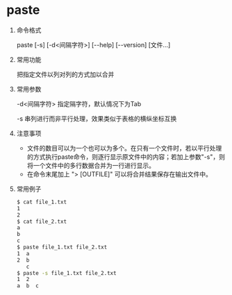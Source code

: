 # paste

1. 命令格式

   paste [-s] [-d<间隔字符>] [--help] [--version] [文件...]

2. 常用功能

   把指定文件以列对列的方式加以合并

3. 常用参数

   -d<间隔字符> 指定隔字符，默认情况下为Tab

   -s 串列进行而非平行处理，效果类似于表格的横纵坐标互换

4. 注意事项

   - 文件的数目可以为一个也可以为多个。在只有一个文件时，若以平行处理的方式执行paste命令，则逐行显示原文件中的内容；若加上参数"-s"，则将一个文件中的多行数据合并为一行进行显示。
   - 在命令末尾加上 "> [OUTFILE]" 可以将合并结果保存在输出文件中。

5. 常用例子

   ```bash
   $ cat file_1.txt
   1
   2
   $ cat file_2.txt
   a
   b
   c
   $ paste file_1.txt file_2.txt
   1  a
   2  b
      c
   $ paste -s file_1.txt file_2.txt
   1  2
   a  b  c
   ```
